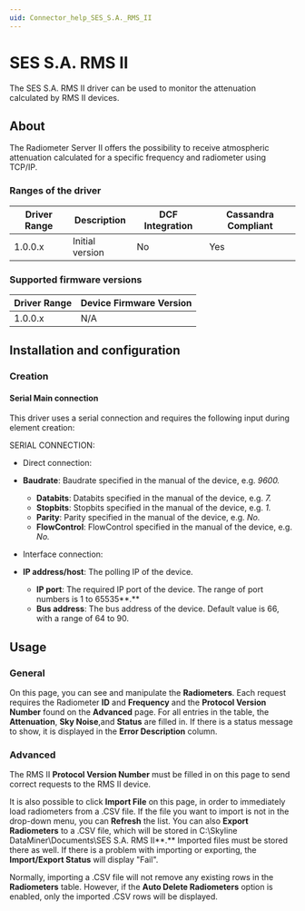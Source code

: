 ```yaml
---
uid: Connector_help_SES_S.A._RMS_II
---
```


# SES S.A. RMS II

The SES S.A. RMS II driver can be used to monitor the attenuation calculated by RMS II devices.

## About

The Radiometer Server II offers the possibility to receive atmospheric attenuation calculated for a specific frequency and radiometer using TCP/IP.

### Ranges of the driver

| **Driver Range** | **Description** | **DCF Integration** | **Cassandra Compliant** |
|------------------|-----------------|---------------------|-------------------------|
| 1.0.0.x          | Initial version | No                  | Yes                     |

### Supported firmware versions

| **Driver Range** | **Device Firmware Version** |
|------------------|-----------------------------|
| 1.0.0.x          | N/A                         |

## Installation and configuration

### Creation

#### Serial Main connection

This driver uses a serial connection and requires the following input during element creation:

SERIAL CONNECTION:

- Direct connection:

- **Baudrate**: Baudrate specified in the manual of the device, e.g. *9600.*
  - **Databits**: Databits specified in the manual of the device, e.g. *7.*
  - **Stopbits**: Stopbits specified in the manual of the device, e.g. *1.*
  - **Parity**: Parity specified in the manual of the device, e.g. *No.*
  - **FlowControl**: FlowControl specified in the manual of the device, e.g. *No.*

- Interface connection:

- **IP address/host**: The polling IP of the device.
  - **IP port**: The required IP port of the device. The range of port numbers is 1 to 65535**.**
  - **Bus address**: The bus address of the device. Default value is 66, with a range of 64 to 90.

## Usage

### General

On this page, you can see and manipulate the **Radiometers**. Each request requires the Radiometer **ID** and **Frequency** and the **Protocol Version Number** found on the **Advanced** page. For all entries in the table, the **Attenuation**, **Sky Noise**,and **Status** are filled in. If there is a status message to show, it is displayed in the **Error Description** column.

### Advanced

The RMS II **Protocol Version Number** must be filled in on this page to send correct requests to the RMS II device.

It is also possible to click **Import File** on this page, in order to immediately load radiometers from a .CSV file. If the file you want to import is not in the drop-down menu, you can **Refresh** the list. You can also **Export Radiometers** to a .CSV file, which will be stored in C:\Skyline DataMiner\Documents\SES S.A. RMS II**.** Imported files must be stored there as well. If there is a problem with importing or exporting, the **Import/Export Status** will display "Fail".

Normally, importing a .CSV file will not remove any existing rows in the **Radiometers** table. However, if the **Auto Delete Radiometers** option is enabled, only the imported .CSV rows will be displayed.
